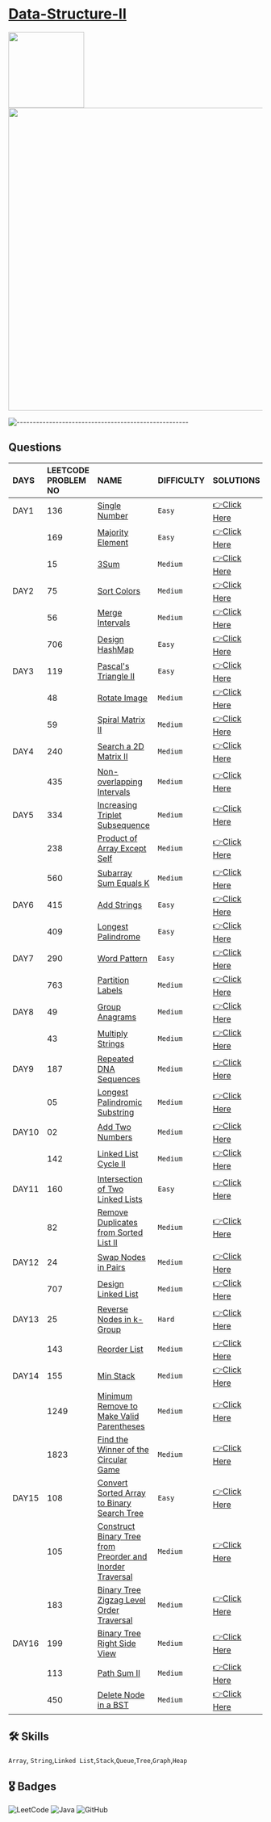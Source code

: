 # [Data-Structure-II](https://leetcode.com/study-plan/data-structure/?progress=bog3vge)
<p float="left">
  <img src="https://assets.leetcode.com/study_plan/data-structure/cover.png" width="150" />
  <img src="https://upload.wikimedia.org/wikipedia/commons/0/0a/LeetCode_Logo_black_with_text.svg" width="600" /> 
</p>

![-----------------------------------------------------](https://raw.githubusercontent.com/andreasbm/readme/master/assets/lines/rainbow.png)

## Questions

| DAYS  | LEETCODE PROBLEM NO |  NAME                         |  DIFFICULTY  |   SOLUTIONS                                                    |
| :-----| :------------------ | :---------------------------- | :----------- |  :------------------------------------------------------------ |
| DAY1 | 136 | [Single Number](https://leetcode.com/problems/single-number/) | `Easy` | [👉Click Here](https://github.com/dhrupad17/Data-Structure-II_LeetCode/blob/main/DAY1P1.md) |
|  | 169 | [Majority Element](https://leetcode.com/problems/majority-element/) | `Easy` | [👉Click Here](https://github.com/dhrupad17/Data-Structure-II_LeetCode/blob/main/DAY1P2.md) |
|  | 15 | [3Sum](https://leetcode.com/problems/3sum/) | `Medium` | [👉Click Here](https://github.com/dhrupad17/Data-Structure-II_LeetCode/blob/main/DAY1P3.md) |
| DAY2 | 75 | [Sort Colors](https://leetcode.com/problems/sort-colors/) | `Medium` | [👉Click Here](https://github.com/dhrupad17/Data-Structure-II_LeetCode/blob/main/DAY2P1.md) |
|  | 56 | [Merge Intervals](https://leetcode.com/problems/merge-intervals/) | `Medium` | [👉Click Here](https://github.com/dhrupad17/Data-Structure-II_LeetCode/blob/main/DAY2P2.md) |
|  | 706 | [Design HashMap](https://leetcode.com/problems/design-hashmap/) | `Easy` | [👉Click Here](https://github.com/dhrupad17/Data-Structure-II_LeetCode/blob/main/DAY2P3.md) |
| DAY3 | 119 | [Pascal's Triangle II](https://leetcode.com/problems/pascals-triangle-ii/) | `Easy` | [👉Click Here](https://github.com/dhrupad17/Data-Structure-II_LeetCode/blob/main/DAY3P1.md) |
|  | 48 | [Rotate Image](https://leetcode.com/problems/rotate-image/) | `Medium` | [👉Click Here](https://github.com/dhrupad17/Data-Structure-II_LeetCode/blob/main/DAY3P2.md) |
|  | 59 | [Spiral Matrix II](https://leetcode.com/problems/spiral-matrix-ii/) | `Medium` | [👉Click Here](https://github.com/dhrupad17/Data-Structure-II_LeetCode/blob/main/DAY3P3.md) |
| DAY4 | 240 | [Search a 2D Matrix II](https://leetcode.com/problems/search-a-2d-matrix-ii/) | `Medium` | [👉Click Here](https://github.com/dhrupad17/Data-Structure-II_LeetCode/blob/main/DAY4P1.md) |
|  | 435 | [Non-overlapping Intervals](https://leetcode.com/problems/non-overlapping-intervals/) | `Medium` | [👉Click Here](https://github.com/dhrupad17/Data-Structure-II_LeetCode/blob/main/DAY4P2.md) |
| DAY5 | 334 | [Increasing Triplet Subsequence](https://leetcode.com/problems/increasing-triplet-subsequence/) | `Medium` | [👉Click Here](https://github.com/dhrupad17/Data-Structure-II_LeetCode/blob/main/DAY5P1.md) |
|  | 238 | [Product of Array Except Self](https://leetcode.com/problems/product-of-array-except-self/) | `Medium` | [👉Click Here](https://github.com/dhrupad17/Data-Structure-II_LeetCode/blob/main/DAY5P2.md) |
|  | 560 | [Subarray Sum Equals K](https://leetcode.com/problems/subarray-sum-equals-k/) | `Medium` | [👉Click Here](https://github.com/dhrupad17/Data-Structure-II_LeetCode/blob/main/DAY5P3.md) |
| DAY6 | 415 | [Add Strings](https://leetcode.com/problems/add-strings/) | `Easy` | [👉Click Here](https://github.com/dhrupad17/Data-Structure-II_LeetCode/blob/main/DAY6P1.md) |
|  | 409 | [Longest Palindrome](https://leetcode.com/problems/longest-palindrome/) | `Easy` | [👉Click Here](https://github.com/dhrupad17/Data-Structure-II_LeetCode/blob/main/DAY6P2.md) |
| DAY7 | 290 | [Word Pattern](https://leetcode.com/problems/word-pattern/) | `Easy` | [👉Click Here](https://github.com/dhrupad17/Data-Structure-II_LeetCode/blob/main/DAY7P1.md) |
|  | 763 | [Partition Labels](https://leetcode.com/problems/partition-labels/) | `Medium` | [👉Click Here](https://github.com/dhrupad17/Data-Structure-II_LeetCode/blob/main/DAY7P2.md) |
| DAY8 | 49 | [Group Anagrams](https://leetcode.com/problems/group-anagrams/) | `Medium` | [👉Click Here](https://github.com/dhrupad17/Data-Structure-II_LeetCode/blob/main/DAY8P1.md) |
|  | 43 | [Multiply Strings](https://leetcode.com/problems/multiply-strings/) | `Medium` | [👉Click Here](https://github.com/dhrupad17/Data-Structure-II_LeetCode/blob/main/DAY8P2.md) |
| DAY9 | 187 | [Repeated DNA Sequences](https://leetcode.com/problems/repeated-dna-sequences/) | `Medium` | [👉Click Here](https://github.com/dhrupad17/Data-Structure-II_LeetCode/blob/main/DAY9P1.md) |
|  | 05 | [Longest Palindromic Substring](https://leetcode.com/problems/longest-palindromic-substring/) | `Medium` | [👉Click Here](https://github.com/dhrupad17/Data-Structure-II_LeetCode/blob/main/DAY9P2.md) |
| DAY10 | 02 | [Add Two Numbers](https://leetcode.com/problems/add-two-numbers/) | `Medium` | [👉Click Here](https://github.com/dhrupad17/Data-Structure-II_LeetCode/blob/main/DAY10P1.md) |
|  | 142 | [Linked List Cycle II](https://leetcode.com/problems/linked-list-cycle-ii/) | `Medium` | [👉Click Here](https://github.com/dhrupad17/Data-Structure-II_LeetCode/blob/main/DAY10P2.md) |
| DAY11 | 160 | [Intersection of Two Linked Lists](https://leetcode.com/problems/intersection-of-two-linked-lists/) | `Easy` | [👉Click Here](https://github.com/dhrupad17/Data-Structure-II_LeetCode/blob/main/DAY11P1.md) |
|  | 82 | [Remove Duplicates from Sorted List II](https://leetcode.com/problems/remove-duplicates-from-sorted-list-ii/) | `Medium` | [👉Click Here](https://github.com/dhrupad17/Data-Structure-II_LeetCode/blob/main/DAY11P2.md) |
| DAY12 | 24 | [Swap Nodes in Pairs](https://leetcode.com/problems/swap-nodes-in-pairs/) | `Medium` | [👉Click Here](https://github.com/dhrupad17/Data-Structure-II_LeetCode/blob/main/DAY12P1.md) |
|  | 707 | [Design Linked List](https://leetcode.com/problems/design-linked-list/) | `Medium` | [👉Click Here](https://github.com/dhrupad17/Data-Structure-II_LeetCode/blob/main/DAY12P2.md) |
| DAY13 | 25 | [Reverse Nodes in k-Group](https://leetcode.com/problems/reverse-nodes-in-k-group/) | `Hard` | [👉Click Here](https://github.com/dhrupad17/Data-Structure-II_LeetCode/blob/main/DAY13P1.md) |
|  | 143 | [Reorder List](https://leetcode.com/problems/reorder-list/) | `Medium` | [👉Click Here](https://github.com/dhrupad17/Data-Structure-II_LeetCode/blob/main/DAY13P2.md) |
| DAY14 | 155 | [Min Stack](https://leetcode.com/problems/min-stack/) | `Medium` | [👉Click Here](https://github.com/dhrupad17/Data-Structure-II_LeetCode/blob/main/DAY14P1.md) |
|  | 1249 | [Minimum Remove to Make Valid Parentheses](https://leetcode.com/problems/minimum-remove-to-make-valid-parentheses/) | `Medium` | [👉Click Here](https://github.com/dhrupad17/Data-Structure-II_LeetCode/blob/main/DAY14P2.md) |
|  | 1823 | [Find the Winner of the Circular Game](https://leetcode.com/problems/find-the-winner-of-the-circular-game/) | `Medium` | [👉Click Here](https://github.com/dhrupad17/Data-Structure-II_LeetCode/blob/main/DAY14P3.md) |
| DAY15 | 108 | [Convert Sorted Array to Binary Search Tree](https://leetcode.com/problems/convert-sorted-array-to-binary-search-tree/) | `Easy` | [👉Click Here](https://github.com/dhrupad17/Data-Structure-II_LeetCode/blob/main/DAY15P1.md) |
|  | 105 | [Construct Binary Tree from Preorder and Inorder Traversal](https://leetcode.com/problems/construct-binary-tree-from-preorder-and-inorder-traversal/) | `Medium` | [👉Click Here](https://github.com/dhrupad17/Data-Structure-II_LeetCode/blob/main/DAY15P2.md) |
|  | 183 | [Binary Tree Zigzag Level Order Traversal](https://leetcode.com/problems/binary-tree-zigzag-level-order-traversal/) | `Medium` | [👉Click Here](https://github.com/dhrupad17/Data-Structure-II_LeetCode/blob/main/DAY15P3.md) |
| DAY16 | 199 | [Binary Tree Right Side View](https://leetcode.com/problems/binary-tree-right-side-view/) | `Medium` | [👉Click Here](https://github.com/dhrupad17/Data-Structure-II_LeetCode/blob/main/DAY16P1.md) |
|  | 113 | [Path Sum II](https://leetcode.com/problems/path-sum-ii/) | `Medium` | [👉Click Here](https://github.com/dhrupad17/Data-Structure-II_LeetCode/blob/main/DAY16P2.md) |
|  | 450 | [Delete Node in a BST](https://leetcode.com/problems/delete-node-in-a-bst/) | `Medium` | [👉Click Here](https://github.com/dhrupad17/Data-Structure-II_LeetCode/blob/main/DAY16P3.md) |

## 🛠 Skills
`Array`, `String`,`Linked List`,`Stack`,`Queue`,`Tree`,`Graph`,`Heap`

## 🎖️ Badges
![LeetCode](https://img.shields.io/badge/LeetCode-000000?style=for-the-badge&logo=LeetCode&logoColor=#d16c06)
![Java](https://img.shields.io/badge/Java-ED8B00?style=for-the-badge&logo=java&logoColor=white)
![GitHub](https://img.shields.io/badge/github-%23121011.svg?style=for-the-badge&logo=github&logoColor=white)
